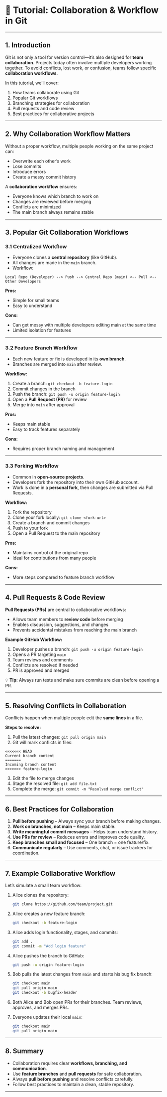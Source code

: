 

# 🤝 Tutorial: Collaboration & Workflow in Git

---

## 1. Introduction

Git is not only a tool for version control—it’s also designed for **team collaboration**. Projects today often involve multiple developers working together. To avoid conflicts, lost work, or confusion, teams follow specific **collaboration workflows**.

In this tutorial, we’ll cover:

1. How teams collaborate using Git
2. Popular Git workflows
3. Branching strategies for collaboration
4. Pull requests and code review
5. Best practices for collaborative projects

---

## 2. Why Collaboration Workflow Matters

Without a proper workflow, multiple people working on the same project can:

* Overwrite each other’s work
* Lose commits
* Introduce errors
* Create a messy commit history

A **collaboration workflow** ensures:

* Everyone knows which branch to work on
* Changes are reviewed before merging
* Conflicts are minimized
* The main branch always remains stable

---

## 3. Popular Git Collaboration Workflows

### 3.1 Centralized Workflow

* Everyone clones a **central repository** (like GitHub).
* All changes are made in the `main` branch.
* Workflow:

```
Local Repo (Developer) --> Push --> Central Repo (main) <-- Pull <-- Other Developers
```

**Pros:**

* Simple for small teams
* Easy to understand

**Cons:**

* Can get messy with multiple developers editing main at the same time
* Limited isolation for features

---

### 3.2 Feature Branch Workflow

* Each new feature or fix is developed in its **own branch**.
* Branches are merged into `main` after review.

**Workflow:**

1. Create a branch: `git checkout -b feature-login`
2. Commit changes in the branch
3. Push the branch: `git push -u origin feature-login`
4. Open a **Pull Request (PR)** for review
5. Merge into `main` after approval

**Pros:**

* Keeps main stable
* Easy to track features separately

**Cons:**

* Requires proper branch naming and management

---

### 3.3 Forking Workflow

* Common in **open-source projects**.
* Developers fork the repository into their own GitHub account.
* Work is done in a **personal fork**, then changes are submitted via Pull Requests.

**Workflow:**

1. Fork the repository
2. Clone your fork locally: `git clone <fork-url>`
3. Create a branch and commit changes
4. Push to your fork
5. Open a Pull Request to the main repository

**Pros:**

* Maintains control of the original repo
* Ideal for contributions from many people

**Cons:**

* More steps compared to feature branch workflow

---

## 4. Pull Requests & Code Review

**Pull Requests (PRs)** are central to collaborative workflows:

* Allows team members to **review code** before merging
* Enables discussion, suggestions, and changes
* Prevents accidental mistakes from reaching the main branch

**Example GitHub Workflow:**

1. Developer pushes a branch: `git push -u origin feature-login`
2. Opens a PR targeting `main`
3. Team reviews and comments
4. Conflicts are resolved if needed
5. PR is approved and merged

💡 **Tip:** Always run tests and make sure commits are clean before opening a PR.

---

## 5. Resolving Conflicts in Collaboration

Conflicts happen when multiple people edit the **same lines** in a file.

**Steps to resolve:**

1. Pull the latest changes: `git pull origin main`
2. Git will mark conflicts in files:

```
<<<<<<< HEAD
Current branch content
=======
Incoming branch content
>>>>>>> feature-login
```

3. Edit the file to merge changes
4. Stage the resolved file: `git add file.txt`
5. Complete the merge: `git commit -m "Resolved merge conflict"`

---

## 6. Best Practices for Collaboration

1. **Pull before pushing** – Always sync your branch before making changes.
2. **Work on branches, not main** – Keeps main stable.
3. **Write meaningful commit messages** – Helps team understand history.
4. **Use PRs for review** – Reduces errors and improves code quality.
5. **Keep branches small and focused** – One branch = one feature/fix.
6. **Communicate regularly** – Use comments, chat, or issue trackers for coordination.

---

## 7. Example Collaborative Workflow

Let’s simulate a small team workflow:

1. Alice clones the repository:

   ```bash
   git clone https://github.com/team/project.git
   ```
2. Alice creates a new feature branch:

   ```bash
   git checkout -b feature-login
   ```
3. Alice adds login functionality, stages, and commits:

   ```bash
   git add .
   git commit -m "Add login feature"
   ```
4. Alice pushes the branch to GitHub:

   ```bash
   git push -u origin feature-login
   ```
5. Bob pulls the latest changes from `main` and starts his bug fix branch:

   ```bash
   git checkout main
   git pull origin main
   git checkout -b bugfix-header
   ```
6. Both Alice and Bob open PRs for their branches. Team reviews, approves, and merges PRs.
7. Everyone updates their local `main`:

   ```bash
   git checkout main
   git pull origin main
   ```

---

## 8. Summary

* Collaboration requires clear **workflows, branching, and communication**.
* Use **feature branches** and **pull requests** for safe collaboration.
* Always **pull before pushing** and resolve conflicts carefully.
* Follow best practices to maintain a clean, stable repository.

---

